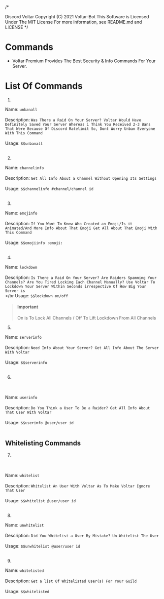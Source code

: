 /*

Discord Voltar
Copyright (C) 2021 Voltar-Bot
This Software is Licensed Under The MIT License
For more information, see README.md and LICENSE 
*/

# Commands
- Voltar Premium Provides The Best Security & Info Commands For Your Server.

# List Of Commands

1. 
Name: `unbanall`
<br> </br>
Description: `Was There a Raid On Your Server? Voltar Would Have Definitely Saved Your Server Whereas i Think You Received 2-3 Bans That Were Because Of Discord Ratelimit So, Dont Worry Unban Everyone With This Command`
<br> </br>
Usage: `$$unbanall`
<br> </br>

2. 
Name: `channelinfo`
<br> </br>
Description: `Get All Info About a Channel Without Opening Its Settings`
<br> </br>
Usage: `$$channelinfo #channel/channel id`
<br> </br>

3. 
Name: `emojinfo`
<br> </br>
Description: `If You Want To Know Who Created an Emoji/Is it Animated/And More Info About That Emoji Get All About That Emoji With This Command`
<br> </br>
Usage: `$$emojiinfo :emoji: `
<br> </br>

4. 
Name: `lockdown`
<br> </br>
Description: `Is There a Raid On Your Server? Are Raiders Spamming Your Channels? Are You Tired Locking Each Channel Manually? Use Voltar To Lockdown Your Server Within Seconds irrespective Of How Big Your Server is`
<br> </br
Usage: `$$lockdown on/off`
<!-- theme: info -->

> #### Important
>
> On is To Lock All Channels / Off To Lift Lockdown From All Channels

5. 
Name: `serverinfo`
<br> </br>
Description: `Need Info About Your Server? Get All Info About The Server With Voltar`
<br> </br>
Usage: `$$serverinfo`
<br> </br>

6. 
<br> </br>
Name: `userinfo`
<br> </br>
Description: `Do You Think a User To Be a Raider? Get All Info About That User With Voltar`
<br> </br>
Usage: `$$userinfo @user/user id`
<br> </br>

## Whitelisting Commands

7.
<br> </br>
Name: `whitelist`
<br> </br>
Description: `Whitelist An User With Voltar As To Make Voltar Ignore That User`
<br> </br>
Usage: `$$whitelist @user/user id`
<br> </br>

8. 
Name: `unwhitelist`
<br> </br>
Description: `Did You Whitelist a User By Mistake? Un Whitelist The User `
<br> </br>
Usage: `$$unwhitelist @user/user id`
<br> </br>

9. 
Name: `whitelisted`
<br> </br>
Description: `Get a list Of Whitelisted User(s) For Your Guild`
<br> </br>
Usage: `$$whitelisted`


